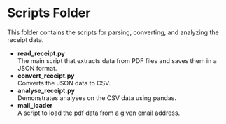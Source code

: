 # Scripts Folder

This folder contains the scripts for parsing, converting, and analyzing the receipt data.

- **read_receipt.py**  
  The main script that extracts data from PDF files and saves them in a JSON format.
- **convert_receipt.py**  
  Converts the JSON data to CSV.
- **analyse_receipt.py**  
  Demonstrates analyses on the CSV data using pandas.
- **mail_loader**  
  A script to load the pdf data from a given email address.
